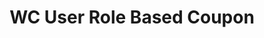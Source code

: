 ---
title: WC User Role Based Coupon
redirect_from:
    - /wc-user-role-based-coupon/
redirect_to: https://wordpress.org/plugins/wc-user-role-based-coupon
---